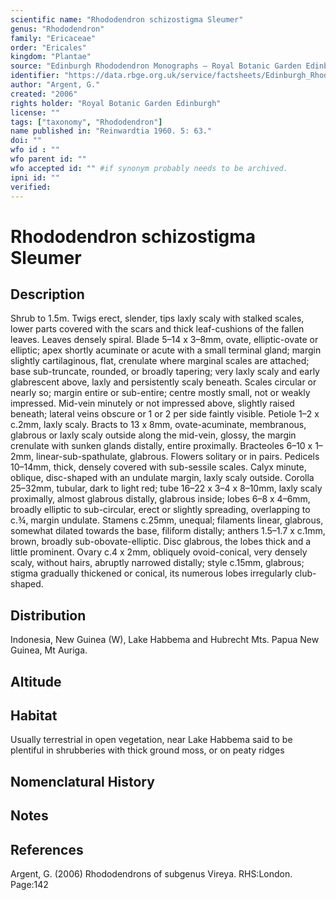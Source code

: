 ```yaml
---
scientific name: "Rhododendron schizostigma Sleumer"
genus: "Rhododendron"
family: "Ericaceae"
order: "Ericales"
kingdom: "Plantae"
source: "Edinburgh Rhododendron Monographs – Royal Botanic Garden Edinburgh"
identifier: "https://data.rbge.org.uk/service/factsheets/Edinburgh_Rhododendron_Monographs.xhtml"
author: "Argent, G."
created: "2006"
rights holder: "Royal Botanic Garden Edinburgh"
license: ""
tags: ["taxonomy", "Rhododendron"]
name published in: "Reinwardtia 1960. 5: 63."
doi: ""
wfo id : ""
wfo parent id: ""
wfo accepted id: "" #if synonym probably needs to be archived.                      
ipni id: ""
verified:
---
```


                       

# Rhododendron schizostigma Sleumer

## Description
Shrub to 1.5m. Twigs erect, slender, tips laxly scaly with stalked scales, lower parts covered with the scars and thick leaf-cushions of the fallen leaves. Leaves densely spiral. Blade 5–14 x 3–8mm, ovate, elliptic-ovate or elliptic; apex shortly acuminate or acute with a small terminal gland; margin slightly cartilaginous, flat, crenulate where marginal scales are attached; base sub-truncate, rounded, or broadly tapering; very laxly scaly and early glabrescent above, laxly and persistently scaly beneath. Scales circular or nearly so; margin entire or sub-entire; centre mostly small, not or weakly impressed. Mid-vein minutely or not impressed above, slightly raised beneath; lateral veins obscure or 1 or 2 per side faintly visible. Petiole 1–2 x c.2mm, laxly scaly. Bracts to 13 x 8mm, ovate-acuminate, membranous, glabrous or laxly scaly outside along the mid-vein, glossy, the margin crenulate with sunken glands distally, entire proximally. Bracteoles 6–10 x 1–2mm, linear-sub-spathulate, glabrous. Flowers solitary or in pairs. Pedicels 10–14mm, thick, densely covered with sub-sessile scales. Calyx minute, oblique, disc-shaped with an undulate margin, laxly scaly outside. Corolla 25–32mm, tubular, dark to light red; tube 16–22 x 3–4 x 8–10mm, laxly scaly proximally, almost glabrous distally, glabrous inside; lobes 6–8 x 4–6mm, broadly elliptic to sub-circular, erect or slightly spreading, overlapping to c.¾, margin undulate. Stamens c.25mm, unequal; filaments linear, glabrous, somewhat dilated towards the base, filiform distally; anthers 1.5–1.7 x c.1mm, brown, broadly sub-obovate-elliptic. Disc glabrous, the lobes thick and a little prominent. Ovary c.4 x 2mm, obliquely ovoid-conical, very densely scaly, without hairs, abruptly narrowed distally; style c.15mm, glabrous; stigma gradually thickened or conical, its numerous lobes irregularly club-shaped.

## Distribution
Indonesia, New Guinea (W), Lake Habbema and Hubrecht Mts. Papua New Guinea, Mt Auriga.

## Altitude


## Habitat
Usually terrestrial in open vegetation, near Lake Habbema said to be plentiful in shrubberies with thick ground moss, or on peaty ridges

## Nomenclatural History

                       
## Notes


## References

Argent, G. (2006) Rhododendrons of subgenus Vireya. RHS:London. Page:142
